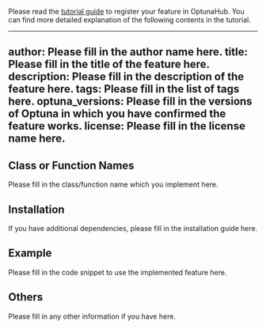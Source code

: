 Please read the [tutorial guide](TBD) to register your feature in OptunaHub.
You can find more detailed explanation of the following contents in the tutorial.

---
author: Please fill in the author name here.
title: Please fill in the title of the feature here.
description: Please fill in the description of the feature here.
tags: Please fill in the list of tags here.
optuna_versions: Please fill in the versions of Optuna in which you have confirmed the feature works.
license: Please fill in the license name here. 
---

## Class or Function Names
Please fill in the class/function name which you implement here. 

## Installation
If you have additional dependencies, please fill in the installation guide here.

## Example
Please fill in the code snippet to use the implemented feature here.

## Others
Please fill in any other information if you have here.
